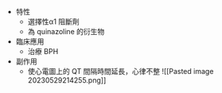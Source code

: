 - 特性
	- 選擇性α1 阻斷劑 
	- 為 quinazoline 的衍生物 
- 臨床應用
	- 治療 BPH 
- 副作用
	- 使心電圖上的 QT 間隔時間延長，心律不整
![[Pasted image 20230529214255.png]]